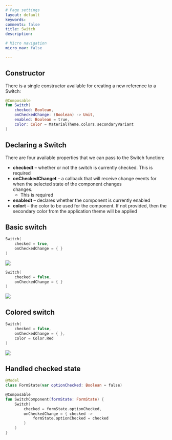 ```yaml
---
# Page settings
layout: default
keywords:
comments: false
title: Switch
description: 

# Micro navigation
micro_nav: false

---
```


## Constructor

There is a single constructor available for creating a new reference to a Switch:

```kotlin
@Composable
fun Switch(
    checked: Boolean,
    onCheckedChange: (Boolean) -> Unit,
    enabled: Boolean = true,
    color: Color = MaterialTheme.colors.secondaryVariant
)
```

## Declaring a Switch

There are four available properties that we can pass to the Switch function:

* **checkedt** – whether or not the switch is currently checked. This is required
* **onCheckedChanget** – a callback that will receive change events for when the selected state of the component changes  
changes.    
  * This is required
* **enabledt** – declares whether the component is currently enabled
* **colort** – the color to be used for the component. If not provided, then the secondary color from the application theme will be applied

## Basic switch

```kotlin
Switch(
    checked = true,
    onCheckedChange = { }
)
```
![](/academy/material/media/switch_checked.png)


```kotlin
Switch(
    checked = false,
    onCheckedChange = { }
)
```
![](/academy/material/media/switch_unchecked.png)

## Colored switch

```kotlin
Switch(
    checked = false,
    onCheckedChange = { },
    color = Color.Red
)
```
![](/academy/material/media/switch_colored.png)

## Handled checked state

```kotlin
@Model
class FormState(var optionChecked: Boolean = false)

@Composable
fun SwitchComponent(formState: FormState) {
    Switch(
        checked = formState.optionChecked,
        onCheckedChange = { checked ->
            formState.optionChecked = checked
        }
    )
}
```
